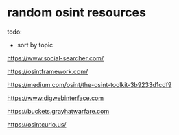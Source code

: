 # random osint resources
todo:
- sort by topic


https://www.social-searcher.com/

https://osintframework.com/

https://medium.com/osint/the-osint-toolkit-3b9233d1cdf9

https://www.digwebinterface.com

https://buckets.grayhatwarfare.com

https://osintcurio.us/
